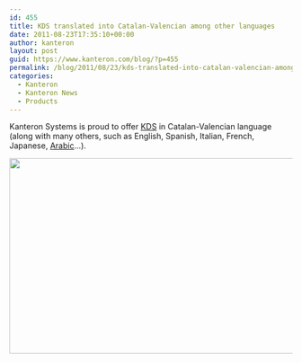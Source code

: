 ```yaml
---
id: 455
title: KDS translated into Catalan-Valencian among other languages
date: 2011-08-23T17:35:10+00:00
author: kanteron
layout: post
guid: https://www.kanteron.com/blog/?p=455
permalink: /blog/2011/08/23/kds-translated-into-catalan-valencian-among-other-languages/
categories:
  - Kanteron
  - Kanteron News
  - Products
---
```

Kanteron Systems is proud to offer [KDS](https://www.kanteron.com/blog/products/kds/ "KDS") in Catalan-Valencian language (along with many others, such as English, Spanish, Italian, French, Japanese, <a title="https://farm7.static.flickr.com/6194/6088169699_38445866e3_z.jpg" href="https://farm7.static.flickr.com/6194/6088169699_38445866e3_z.jpg" target="_blank">Arabic</a>...).
  
<img class="aligncenter" title="KDS in Catalan-Valencian" src="https://farm7.static.flickr.com/6199/6073661604_706d7e0f44_z.jpg" alt="" width="640" height="348" />